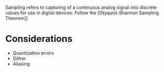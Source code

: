 Sampling refers to capturing of a continuous analog signal into discrete values for use in digital devices.
Follow the [[Nyquist-Shannon Sampling Theorem]]

# Considerations
- Quantization errors
- Dither
- Aliasing